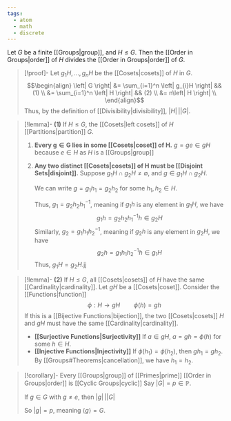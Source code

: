 ```yaml
---
tags:
  - atom
  - math
  - discrete
---
```

Let $G$ be a finite [[Groups|group]], and $H \le G$. Then the [[Order in Groups|order]] of $H$ divides the [[Order in Groups|order]] of $G$.

> [!proof]-
> Let $g_{1}H, \dots, g_{n}H$ be the [[Cosets|cosets]] of $H$ in $G$.
> $$\begin{align}
> 	 \left| G \right| &= \sum_{i=1}^n \left| g_{i}H \right| && (1) \\
> 	 &= \sum_{i=1}^n \left| H \right| && (2) \\
> 	 &= n\left| H \right| \\
> \end{align}$$
> Thus, by the definition of [[Divisibility|divisibility]], $\left| H \right| \,{\big|} \left| G \right|$.

> [!lemma]- $\mathbf{(1)}$ If $H \le G$, the [[Cosets|left cosets]] of $H$ [[Partitions|partition]] $G$.
> 1. **Every $\mathbf{g\in G}$ lies in some [[Cosets|coset]] of $\mathbf{H}$.**
> $g = ge \in gH$ because $e \in H$ as $H$ is a [[Groups|group]]
> 
> 2. **Any two distinct [[Cosets|cosets]] of $\mathbf{H}$ must be [[Disjoint Sets|disjoint]].**
>    Suppose $g_{1}H \cap g_{2}H \ne \emptyset$, and $g \in g_{1}H \cap g_{2}H$.
> 
>    We can write $g = g_{1}h_{1}=g_{2}h_{2}$ for some $h_{1},h_{2} \in H$.
> 
>    Thus, $g_{1} = g_{2}h_{2}h_{1}^{-1}$, meaning if $g_{1}h$ is any element in $g_{1}H$, we have
> $$g_{1}h = g_{2}h_{2}h_{1}^{-1}h \in g_{2}H$$
>    Similarly, $g_{2} = g_{1}h_{1}h_{2}^{-1}$, meaning if $g_{2}h$ is any element in $g_{2}H$, we have
> $$g_{2}h = g_{1}h_{1}h_{2}^{-1}h \in g_{1}H$$
>    Thus, $g_{1}H=g_{2}H$.jj

> [!lemma]- $\mathbf{(2)}$ If $H \le G$, all [[Cosets|cosets]] of $H$ have the same [[Cardinality|cardinality]].
> Let $gH$ be a [[Cosets|coset]]. Consider the [[Functions|function]]
> $$\phi: H \to gH \hspace{2em} \phi(h) = gh$$
> If this is a [[Bijective Functions|bijection]], the two [[Cosets|cosets]] $H$ and $gH$ must have the same [[Cardinality|cardinality]]. 
> 
> - **[[Surjective Functions|Surjectivity]]**
>   If $a \in gH$, $a = gh = \phi(h)$ for some $h \in H$.
> - **[[Injective Functions|Injectivity]]**
>   If $\phi(h_{1}) = \phi(h_{2})$, then $gh_{1} = gh_{2}$. By [[Groups#Theorems|cancellation]], we have $h_{1} = h_{2}$.

> [!corollary]- Every [[Groups|group]] of [[Primes|prime]] [[Order in Groups|order]] is [[Cyclic Groups|cyclic]]
> Say $\left| G \right| = p \in \mathbb{P}$.
> 
> If $g \in G$ with $g \ne e$, then $\left| g \right| \,{\big|} \left| G \right|$
> 
> So $\left| g \right| = p$, meaning $\left< g \right> = G$.